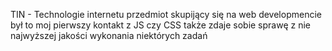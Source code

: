 TIN - Technologie internetu przedmiot skupijący się na web developmencie był to moj pierwszy kontakt z JS czy CSS także zdaje sobie sprawę z nie najwyższej jakości wykonania niektórych zadań
